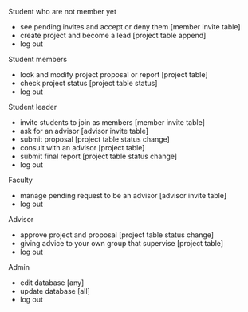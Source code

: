 Student who are not member yet

- see pending invites and accept or deny them [member invite table]
- create project and become a lead [project table append]
- log out

Student members

- look and modify project proposal or report [project table]
- check project status [project table status]
- log out

Student leader

- invite students to join as members [member invite table]
- ask for an advisor [advisor invite table]
- submit proposal [project table status change]
- consult with an advisor [project table]
- submit final report [project table status change]
- log out

Faculty

- manage pending request to be an advisor [advisor invite table]
- log out

Advisor

- approve project and proposal [project table status change]
- giving advice to your own group that supervise [project table]
- log out

Admin

- edit database [any]
- update database [all]
- log out
